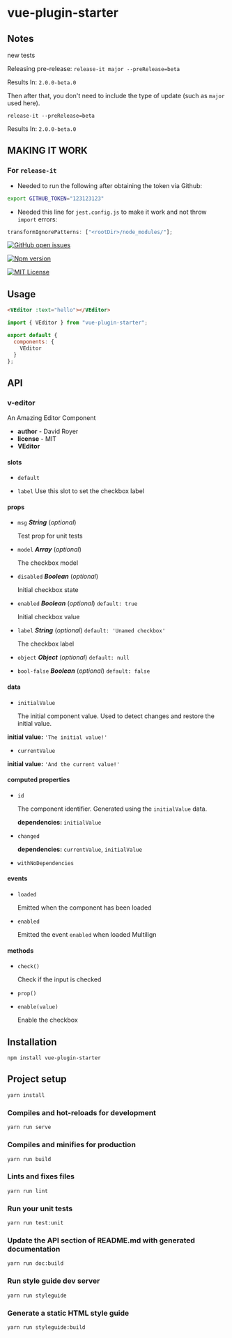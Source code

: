 # vue-plugin-starter

## Notes

new tests

Releasing pre-release:
`release-it major --preRelease=beta`

Results In: `2.0.0-beta.0`

Then after that, you don't need to include the type of update (such as `major` used here).

`release-it --preRelease=beta`

Results In: `2.0.0-beta.0`

## MAKING IT WORK

### For `release-it`

- Needed to run the following after obtaining the token via Github:

```bash
export GITHUB_TOKEN="123123123"
```

- Needed this line for `jest.config.js` to make it work and not throw `import` errors:

```js
transformIgnorePatterns: ["<rootDir>/node_modules/"];
```

<!-- Adding

- `git tag -a v1.2 -m "Travis Release 1.2"`
- `git push --tags` -->

[![GitHub open issues](https://img.shields.io/github/issues/davidroyer/vue-plugin-starter.svg?maxAge=2592000)](https://github.com/davidroyer/vue-plugin-starter/issues)

[![Npm version](https://img.shields.io/npm/v/vue-plugin-starter.svg?maxAge=2592000)](https://www.npmjs.com/package/vue-plugin-starter)

[![MIT License](https://img.shields.io/github/license/davidroyer/vue-plugin-starter.svg)](https://github.com/davidroyer/vue-plugin-starter/blob/master/LICENSE)

## Usage

```HTML
<VEditor :text="hello"></VEditor>
```

```javascript
import { VEditor } from "vue-plugin-starter";

export default {
  components: {
    VEditor
  }
};
```

## API

### v-editor

An Amazing Editor Component

- **author** - David Royer
- **license** - MIT
- **VEditor**

#### slots

- `default`

- `label` Use this slot to set the checkbox label

#### props

- `msg` **_String_** (_optional_)

  Test prop for unit tests

- `model` **_Array_** (_optional_)

  The checkbox model

- `disabled` **_Boolean_** (_optional_)

  Initial checkbox state

- `enabled` **_Boolean_** (_optional_) `default: true`

  Initial checkbox value

- `label` **_String_** (_optional_) `default: 'Unamed checkbox'`

  The checkbox label

- `object` **_Object_** (_optional_) `default: null`

- `bool-false` **_Boolean_** (_optional_) `default: false`

#### data

- `initialValue`

  The initial component value. Used to detect changes and restore the initial value.

**initial value:** `'The initial value!'`

- `currentValue`

**initial value:** `'And the current value!'`

#### computed properties

- `id`

  The component identifier. Generated using the `initialValue` data.

  **dependencies:** `initialValue`

- `changed`

  **dependencies:** `currentValue`, `initialValue`

- `withNoDependencies`

#### events

- `loaded`

  Emitted when the component has been loaded

- `enabled`

  Emitted the event `enabled` when loaded Multilign

#### methods

- `check()`

  Check if the input is checked

- `prop()`

- `enable(value)`

  Enable the checkbox

## Installation

```
npm install vue-plugin-starter
```

## Project setup

```
yarn install
```

### Compiles and hot-reloads for development

```
yarn run serve
```

### Compiles and minifies for production

```
yarn run build
```

### Lints and fixes files

```
yarn run lint
```

### Run your unit tests

```
yarn run test:unit
```

### Update the API section of README.md with generated documentation

```
yarn run doc:build
```

### Run style guide dev server

```
yarn run styleguide
```

### Generate a static HTML style guide

```
yarn run styleguide:build
```
